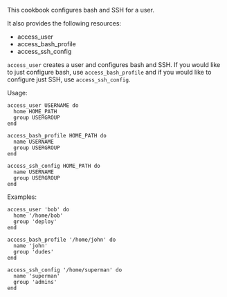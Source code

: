 This cookbook configures bash and SSH for a user.

It also provides the following resources:

* access_user
* access\_bash_profile
* access\_ssh_config

`access_user` creates a user and configures bash and SSH.
If you would like to just configure bash, use `access_bash_profile`
and if you would like to configure just SSH, use `access_ssh_config`.

Usage:

    access_user USERNAME do
      home HOME_PATH
      group USERGROUP
    end

    access_bash_profile HOME_PATH do
      name USERNAME
      group USERGROUP
    end

    access_ssh_config HOME_PATH do
      name USERNAME
      group USERGROUP
    end

Examples:

    access_user 'bob' do
      home '/home/bob'
      group 'deploy'
    end

    access_bash_profile '/home/john' do
      name 'john'
      group 'dudes'
    end

    access_ssh_config '/home/superman' do
      name 'superman'
      group 'admins'
    end
